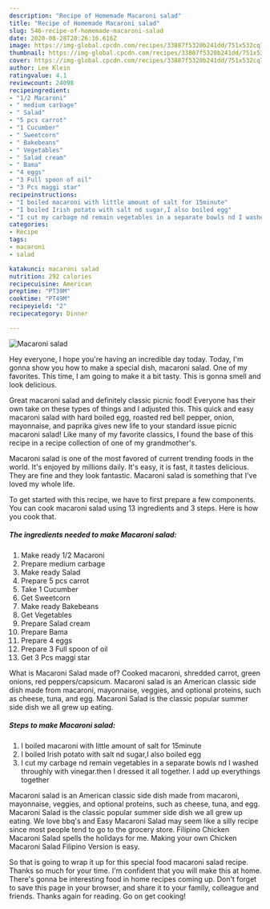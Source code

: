 ```yaml
---
description: "Recipe of Homemade Macaroni salad"
title: "Recipe of Homemade Macaroni salad"
slug: 546-recipe-of-homemade-macaroni-salad
date: 2020-08-28T20:26:16.616Z
image: https://img-global.cpcdn.com/recipes/33887f5320b241dd/751x532cq70/macaroni-salad-recipe-main-photo.jpg
thumbnail: https://img-global.cpcdn.com/recipes/33887f5320b241dd/751x532cq70/macaroni-salad-recipe-main-photo.jpg
cover: https://img-global.cpcdn.com/recipes/33887f5320b241dd/751x532cq70/macaroni-salad-recipe-main-photo.jpg
author: Lee Klein
ratingvalue: 4.1
reviewcount: 24098
recipeingredient:
- "1/2 Macaroni"
- " medium carbage"
- " Salad"
- "5 pcs carrot"
- "1 Cucumber"
- " Sweetcorn"
- " Bakebeans"
- " Vegetables"
- " Salad cream"
- " Bama"
- "4 eggs"
- "3 Full spoon of oil"
- "3 Pcs maggi star"
recipeinstructions:
- "I boiled macaroni with little amount of salt for 15minute"
- "I boiled Irish potato with salt nd sugar,I also boiled egg"
- "I cut my carbage nd remain vegetables in a separate bowls nd I washed throughly with vinegar.then I dressed it all together. I add up everythings together"
categories:
- Recipe
tags:
- macaroni
- salad

katakunci: macaroni salad 
nutrition: 292 calories
recipecuisine: American
preptime: "PT39M"
cooktime: "PT49M"
recipeyield: "2"
recipecategory: Dinner

---
```



![Macaroni salad](https://img-global.cpcdn.com/recipes/33887f5320b241dd/751x532cq70/macaroni-salad-recipe-main-photo.jpg)

Hey everyone, I hope you're having an incredible day today. Today, I'm gonna show you how to make a special dish, macaroni salad. One of my favorites. This time, I am going to make it a bit tasty. This is gonna smell and look delicious.

Great macaroni salad and definitely classic picnic food! Everyone has their own take on these types of things and I adjusted this. This quick and easy macaroni salad with hard boiled egg, roasted red bell pepper, onion, mayonnaise, and paprika gives new life to your standard issue picnic macaroni salad! Like many of my favorite classics, I found the base of this recipe in a recipe collection of one of my grandmother&#39;s.

Macaroni salad is one of the most favored of current trending foods in the world. It's enjoyed by millions daily. It's easy, it is fast, it tastes delicious. They are fine and they look fantastic. Macaroni salad is something that I've loved my whole life.


To get started with this recipe, we have to first prepare a few components. You can cook macaroni salad using 13 ingredients and 3 steps. Here is how you cook that.

<!--inarticleads1-->

##### The ingredients needed to make Macaroni salad:

1. Make ready 1/2 Macaroni
1. Prepare  medium carbage
1. Make ready  Salad
1. Prepare 5 pcs carrot
1. Take 1 Cucumber
1. Get  Sweetcorn
1. Make ready  Bakebeans
1. Get  Vegetables
1. Prepare  Salad cream
1. Prepare  Bama
1. Prepare 4 eggs
1. Prepare 3 Full spoon of oil
1. Get 3 Pcs maggi star


What is Macaroni Salad made of? Cooked macaroni, shredded carrot, green onions, red peppers/capsicum. Macaroni salad is an American classic side dish made from macaroni, mayonnaise, veggies, and optional proteins, such as cheese, tuna, and egg. Macaroni Salad is the classic popular summer side dish we all grew up eating. 

<!--inarticleads2-->

##### Steps to make Macaroni salad:

1. I boiled macaroni with little amount of salt for 15minute
1. I boiled Irish potato with salt nd sugar,I also boiled egg
1. I cut my carbage nd remain vegetables in a separate bowls nd I washed throughly with vinegar.then I dressed it all together. I add up everythings together


Macaroni salad is an American classic side dish made from macaroni, mayonnaise, veggies, and optional proteins, such as cheese, tuna, and egg. Macaroni Salad is the classic popular summer side dish we all grew up eating. We love bbq&#39;s and Easy Macaroni Salad may seem like a silly recipe since most people tend to go to the grocery store. Filipino Chicken Macaroni Salad spells the holidays for me. Making your own Chicken Macaroni Salad Filipino Version is easy. 

So that is going to wrap it up for this special food macaroni salad recipe. Thanks so much for your time. I'm confident that you will make this at home. There's gonna be interesting food in home recipes coming up. Don't forget to save this page in your browser, and share it to your family, colleague and friends. Thanks again for reading. Go on get cooking!
